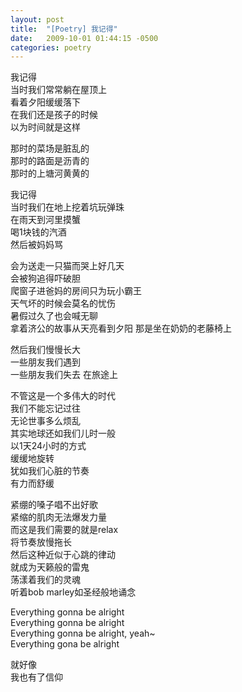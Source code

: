 ```yaml
---
layout: post
title:  "[Poetry] 我记得"
date:   2009-10-01 01:44:15 -0500
categories: poetry
---
```


我记得\
当时我们常常躺在屋顶上\
看着夕阳缓缓落下\
在我们还是孩子的时候\
以为时间就是这样

那时的菜场是脏乱的\
那时的路面是沥青的\
那时的上塘河黄黄的

我记得\
当时我们在地上挖着坑玩弹珠\
在雨天到河里摸蟹\
喝1块钱的汽酒\
然后被妈妈骂

会为送走一只猫而哭上好几天\
会被狗追得吓破胆\
爬窗子进爸妈的房间只为玩小霸王\
天气坏的时候会莫名的忧伤\
暑假过久了也会喊无聊\
拿着济公的故事从天亮看到夕阳
那是坐在奶奶的老藤椅上

然后我们慢慢长大\
一些朋友我们遇到\
一些朋友我们失去
在旅途上

不管这是一个多伟大的时代\
我们不能忘记过往\
无论世事多么烦乱\
其实地球还如我们儿时一般\
以1天24小时的方式\
缓缓地旋转\
犹如我们心脏的节奏\
有力而舒缓

紧绷的嗓子唱不出好歌\
紧缩的肌肉无法爆发力量\
而这是我们需要的就是relax\
将节奏放慢拖长\
然后这种近似于心跳的律动\
就成为天籁般的雷鬼\
荡漾着我们的灵魂\
听着bob marley如圣经般地诵念

Everything gonna be alright\
Everything gonna be alright\
Everything gonna be alright, yeah~\
Everything gona be alright

就好像\
我也有了信仰
